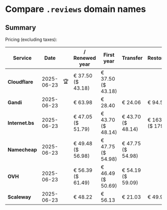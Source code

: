 # Compare `.reviews` domain names

## Summary

Pricing (excluding taxes):

| Service | Date |  | / Renewed year | First year | Transfer | Restoration |
|--|--|--|--|--|--|--|
| **Cloudflare** | 2025-06-23 | 🏆 | € 37.50<br>($ 43.18) | € 37.50<br>($ 43.18) |  |  |
| **Gandi** | 2025-06-23 |  | € 63.98 | € 28.40 | € 24.06 | € 94.53 |
| **Internet.bs** | 2025-06-23 |  | € 47.05<br>($ 51.79) | € 43.70<br>($ 48.14) | € 43.70<br>($ 48.14) | € 163.45<br>($ 179.99) |
| **Namecheap** | 2025-06-23 |  | € 49.48<br>($ 56.98) | € 47.75<br>($ 54.98) | € 47.75<br>($ 54.98) |  |
| **OVH** | 2025-06-23 |  | € 56.39<br>($ 61.49) | € 46.49<br>($ 50.69) | € 54.19<br>($ 59.09) |  |
| **Scaleway** | 2025-06-23 |  | € 48.22 | € 56.13 | € 21.03 | € 49.99 |

